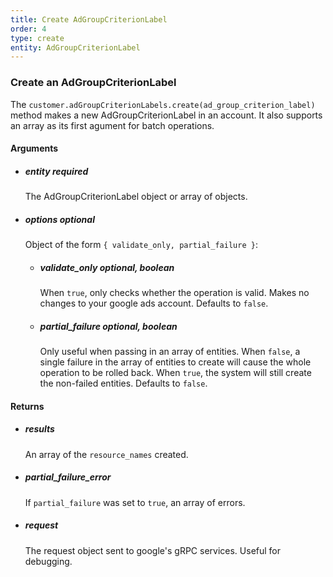 ```yaml
---
title: Create AdGroupCriterionLabel 
order: 4
type: create
entity: AdGroupCriterionLabel 
---
```


### Create an AdGroupCriterionLabel 

The `customer.adGroupCriterionLabels.create(ad_group_criterion_label)` method makes a new AdGroupCriterionLabel in an account. It also supports an array as its first agument for batch operations.


#### Arguments

-   ##### entity _required_ 
    The AdGroupCriterionLabel object or array of objects.
-   ##### options _optional_
    Object of the form `{ validate_only, partial_failure }`:
    -   ##### validate_only _optional, boolean_ 
        When `true`, only checks whether the operation is valid. Makes no changes to your google ads account. Defaults to `false`.
    -   ##### partial_failure _optional, boolean_
        Only useful when passing in an array of entities. When `false`, a single failure in the array of entities to create will cause the whole operation to be rolled back. When `true`, the system will still create the non-failed entities. Defaults to `false`.


#### Returns

-   ##### results
    An array of the `resource_names` created.
-   ##### partial_failure_error
    If `partial_failure` was set to `true`, an array of errors.
-   ##### request
    The request object sent to google's gRPC services. Useful for debugging.
